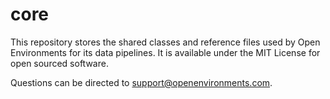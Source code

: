 # core
This repository stores the shared classes and reference files used by Open Environments for its data pipelines. It is available under the MIT License for open sourced software.

Questions can be directed to support@openenvironments.com.
